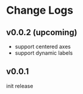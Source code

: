 # Change Logs

## v0.0.2 (upcoming)

 - support centered axes
 - support dynamic labels


## v0.0.1

init release
